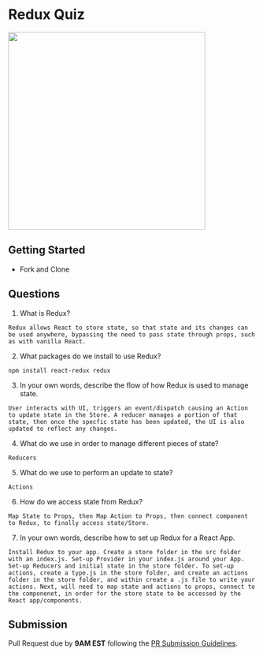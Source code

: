 # Redux Quiz

<img src="https://chriscourses.com/img/blog/redux/redux.jpg" height="400px"/>

## Getting Started

- Fork and Clone

## Questions

1. What is Redux?

```
Redux allows React to store state, so that state and its changes can be used anywhere, bypassing the need to pass state through props, such as with vanilla React.
```

2. What packages do we install to use Redux?

```
npm install react-redux redux
```

3. In your own words, describe the flow of how Redux is used to manage state.

```
User interacts with UI, triggers an event/dispatch causing an Action to update state in the Store. A reducer manages a portion of that state, then once the specfic state has been updated, the UI is also updated to reflect any changes.
```

4. What do we use in order to manage different pieces of state?

```
Reducers
```

5. What do we use to perform an update to state?

```
Actions
```

6. How do we access state from Redux?

```
Map State to Props, then Map Action to Props, then connect component to Redux, to finally access state/Store.
```

7. In your own words, describe how to set up Redux for a React App.

```
Install Redux to your app. Create a store folder in the src folder with an index.js. Set-up Provider in your index.js around your App. Set-up Reducers and initial state in the store folder. To set-up actions, create a type.js in the store folder, and create an actions folder in the store folder, and within create a .js file to write your actions. Next, will need to map state and actions to props, connect to the componenet, in order for the store state to be accessed by the React app/components.
```

## Submission

Pull Request due by **9AM EST** following the [PR Submission Guidelines](https://github.com/SEI-R-2-22/template_pull_request).
